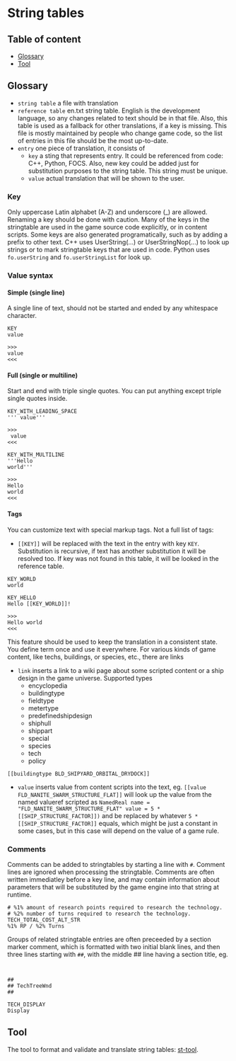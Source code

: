 # String tables

## Table of content
- [Glossary](#glossary)
- [Tool](#tool)

## Glossary

- `string table` a file with translation
- `reference table` en.txt string table.
  English is the development language, so any changes related to text should be in that file.
  Also, this table is used as a fallback for other translations, if a key is missing.
  This file is mostly maintained by people who change game code,
  so the list of entries in this file should be the most up-to-date.
- `entry` one piece of translation, it consists of
  - `key` a sting that represents entry. It could be referenced from code: C++, Python, FOCS.
     Also, new key could be added just for substitution purposes to the string table.
    This string must be unique.
  - `value` actual translation that will be shown to the user.

### Key
Only uppercase Latin alphabet (A-Z) and underscore (_) are allowed.
Renaming a key should be done with caution.
Many of the keys in the stringtable are used in the game source code explicitly,
or in content scripts.
Some keys are also generated programatically, such as by adding a prefix to other text.
C++ uses UserString(...) or UserStringNop(...) to look up strings or to mark stringtable keys that are used in code.
Python uses `fo.userString` and `fo.userStringList` for look up.

### Value syntax
#### Simple (single line)
A single line of text, should not be started and ended by any whitespace character.

```
KEY
value

>>>
value
<<<
```

#### Full (single or multiline)
Start and end with triple single quotes.
You can put anything except triple single quotes inside.

```
KEY_WITH_LEADING_SPACE
''' value'''

>>>
 value
<<<

KEY_WITH_MULTILINE
'''Hello
world'''

>>>
Hello
world
<<<

```

#### Tags
You can customize text with special markup tags. Not a full list of tags:

- `[[KEY]]` will be replaced with the text in the entry with key `KEY`.
  Substitution is recursive, if text has another substitution it will be resolved too.
  If key was not found in this table, it will be looked in the reference table. 

```
KEY_WORLD
world

KEY_HELLO
Hello [[KEY_WORLD]]!

>>>
Hello world
<<<
```

This feature should be used to keep the translation in a consistent state.
You define term once and use it everywhere.
For various kinds of game content, like techs, buildings, or species, etc., there are links

- `link` inserts a link to a wiki page about some scripted content or a ship design in the game universe.
Supported types
  - encyclopedia
  - buildingtype
  - fieldtype
  - metertype
  - predefinedshipdesign
  - shiphull
  - shippart
  - special
  - species
  - tech
  - policy
```
[[buildingtype BLD_SHIPYARD_ORBITAL_DRYDOCK]]
```

- `value` inserts value from content scripts into the text,
  eg. `[[value FLD_NANITE_SWARM_STRUCTURE_FLAT]]` will look up the value from
  the named valueref scripted as
  `NamedReal name = "FLD_NANITE_SWARM_STRUCTURE_FLAT" value = 5 * [[SHIP_STRUCTURE_FACTOR]])`
  and be replaced by whatever `5 * [[SHIP_STRUCTURE_FACTOR]]` equals,
  which might be just a constant in some cases,
  but in this case will depend on the value of a game rule.

### Comments

Comments can be added to stringtables by starting a line with `#`.
Comment lines are ignored when processing the stringtable. 
Comments are often written immediatley before a key line, 
and may contain information about parameters that will be substituted by 
the game engine into that string at runtime.

```text
# %1% amount of research points required to research the technology.
# %2% number of turns required to research the technology.
TECH_TOTAL_COST_ALT_STR
%1% RP / %2% Turns
```

Groups of related stringtable entries are often preceeded 
by a section marker comment, which is formatted with two initial blank lines,
and then three lines starting with `##`, with the middle ## line having a section title, eg.

```text


##
## TechTreeWnd
##

TECH_DISPLAY
Display
```

## Tool
The tool to format and validate and translate string tables: [st-tool](/check/README.md).
